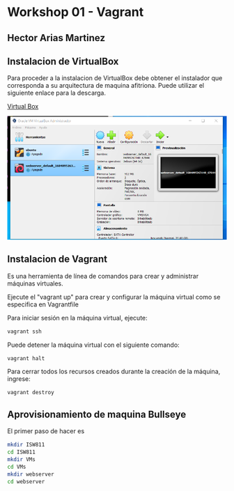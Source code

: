 # Workshop 01 - Vagrant
## Hector Arias Martinez

## Instalacion de VirtualBox

Para proceder a la instalacion de VirtualBox debe obtener el instalador que corresponda a su arquitectura de maquina afitriona. Puede utilizar el siguiente enlace para la descarga.

[Virtual Box](https://www.virtualbox.org/wiki/Downloads "Download VirtualBox")

![alt text](images/virtual.png "Logo Title Text 1")

## Instalacion de Vagrant

Es una herramienta de línea de comandos para crear y administrar máquinas virtuales.

Ejecute el "vagrant up" para crear y configurar la máquina virtual como se especifica en Vagrantfile

Para iniciar sesión en la máquina virtual, ejecute:
```bash
vagrant ssh
```

Puede detener la máquina virtual con el siguiente comando:
```bash
vagrant halt
```

Para cerrar todos los recursos creados durante la creación de la máquina, ingrese:
```bash
vagrant destroy
```

## Aprovisionamiento de maquina Bullseye

El primer paso de hacer es 

```bash
mkdir ISW811
cd ISW811
mkdir VMs
cd VMs
mkdir webserver
cd webserver